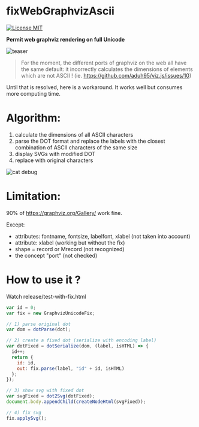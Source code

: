 # fixWebGraphvizAscii

[![License MIT](https://img.shields.io/npm/l/@aduh95/viz.js.svg)](https://github.com/aduh95/viz.js/blob/master/LICENCE)

**Permit web graphviz rendering on full Unicode**

![teaser](https://user-images.githubusercontent.com/59834740/114241795-2fa22e00-9960-11eb-8766-7ff18bfe19e1.png)

> For the moment, the different ports of graphviz on the web all have the same default: 
> it incorrectly calculates the dimensions of elements which are not ASCII !
> (ie. https://github.com/aduh95/viz.js/issues/10)

Until that is resolved, here is a workaround. It works well but consumes more computing time.

# Algorithm:
1) calculate the dimensions of all ASCII characters
2) parse the DOT format and replace the labels with the closest combination of ASCII characters of the same size
3) display SVGs with modified DOT
4) replace with original characters

![cat debug](https://user-images.githubusercontent.com/59834740/114245224-6bd88d00-9966-11eb-926c-bddac9aeba7e.png)

# Limitation:
90% of https://graphviz.org/Gallery/ work fine.

Except:
- attributes: fontname, fontsize, labelfont, xlabel (not taken into account)
- attribute: xlabel (working but without the fix)
- shape = record or Mrecord (not recognized)
- the concept "port" (not checked)

# How to use it ?
Watch release/test-with-fix.html

```javascript
var id = 0;
var fix = new GraphvizUnicodeFix;	

// 1) parse original dot
var dom = dotParse(dot);

// 2) create a fixed dot (serialize with encoding label)
var dotFixed = dotSerialize(dom, (label, isHTML) => {	
  id++;
  return {
    id: id,
    out: fix.parse(label, "id" + id, isHTML)
  };
});

// 3) show svg with fixed dot
var svgFixed = dot2Svg(dotFixed);						
document.body.appendChild(createNodeHtml(svgFixed));

// 4) fix svg
fix.applySvg();											
```
